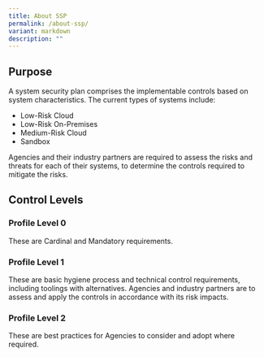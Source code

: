 ```yaml
---
title: About SSP
permalink: /about-ssp/
variant: markdown
description: ""
---
```

<h2>Purpose</h2>

<p>A system security plan comprises the implementable controls based on system characteristics. The current types of systems include:</p>
<ul>
	<li>Low-Risk Cloud</li>
	<li>Low-Risk On-Premises</li>
	<li> Medium-Risk Cloud</li>
	<li>Sandbox</li>
</ul>

<p>Agencies and their industry partners are required to assess the risks and threats for each of their systems, to determine the controls required to mitigate the risks.</p>

<h2>Control Levels</h2>
<h3>Profile Level 0</h3>
<p>These are Cardinal and Mandatory requirements.</p>
<h3> Profile Level 1</h3>
<p>These are basic hygiene process and technical control requirements, including toolings with alternatives.
Agencies and industry partners are to assess and apply the controls in accordance with its risk impacts.</p> 
<h3>Profile Level 2</h3>
<p>These are best practices for Agencies to consider and adopt where required.</p>